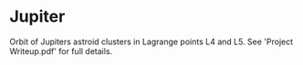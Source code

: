 # Jupiter
Orbit of Jupiters astroid clusters in Lagrange points L4 and L5. See 'Project Writeup.pdf' for full details.

